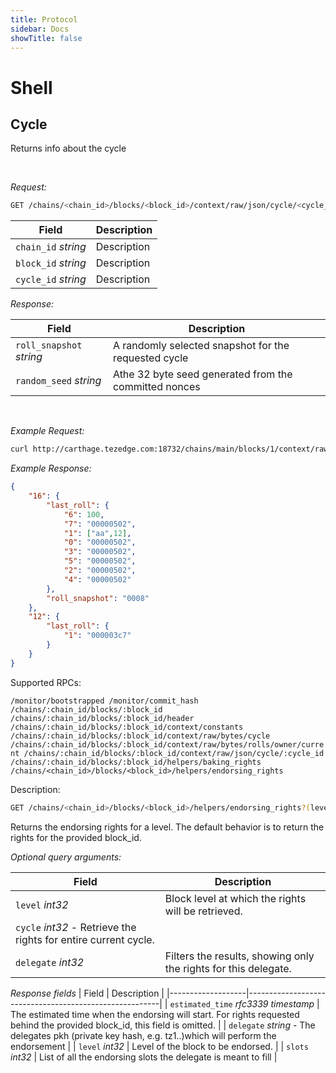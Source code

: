 ```yaml
---
title: Protocol
sidebar: Docs
showTitle: false
---
```


# Shell


## Cycle

Returns info about the cycle

&nbsp;

*Request:*

```bash
GET /chains/<chain_id>/blocks/<block_id>/context/raw/json/cycle/<cycle_id> 
```  

| Field             |                  Description                           |
|-------------------|--------------------------------------------------------|
| `chain_id` *string* | Description |
| `block_id` *string* | Description |  
| `cycle_id` *string* | Description |  


*Response:*

| Field             |                  Description                           |
|-------------------|--------------------------------------------------------|
| `roll_snapshot` *string* |  A randomly selected snapshot for the requested cycle  |
| `random_seed` *string* |  Athe 32 byte seed generated from the committed nonces |  

&nbsp;
&nbsp;

*Example Request:*


```bash
curl http://carthage.tezedge.com:18732/chains/main/blocks/1/context/raw/bytes/cycle
```

*Example Response:*


```JSON
{
    "16": {
        "last_roll": {
            "6": 100,
            "7": "00000502",
            "1": ["aa",12],
            "0": "00000502",
            "3": "00000502",
            "5": "00000502",
            "2": "00000502",
            "4": "00000502"
        },
        "roll_snapshot": "0008"
    },
    "12": {
        "last_roll": {
            "1": "000003c7"
        }
    }
}
```

Supported RPCs:

`/monitor/bootstrapped
/monitor/commit_hash
/chains/:chain_id/blocks/:block_id
/chains/:chain_id/blocks/:block_id/header
/chains/:chain_id/blocks/:block_id/context/constants
/chains/:chain_id/blocks/:block_id/context/raw/bytes/cycle
/chains/:chain_id/blocks/:block_id/context/raw/bytes/rolls/owner/current
/chains/:chain_id/blocks/:block_id/context/raw/json/cycle/:cycle_id
/chains/:chain_id/blocks/:block_id/helpers/baking_rights
/chains/<chain_id>/blocks/<block_id>/helpers/endorsing_rights`


Description:

```bash
GET /chains/<chain_id>/blocks/<block_id>/helpers/endorsing_rights?(level=<block_level>)*&(cycle=<block_cycle>)*&(delegate=<pkh>)
```  

Returns the endorsing rights for a level. The default behavior is to return the rights for the provided block_id.
 
*Optional query arguments:*

| Field             |                  Description                           |
|-------------------|--------------------------------------------------------|
| `level` *int32* | Block level at which the rights will be retrieved. |
| `cycle` *int32* - Retrieve the rights for entire current cycle. |  
| `delegate` *int32* | Filters the results, showing only the rights for this delegate. |  

*Response fields*
| Field             |                  Description                           |
|-------------------|--------------------------------------------------------|
| `estimated_time` *rfc3339 timestamp* | The estimated time when the endorsing will start. For rights requested behind the provided block_id, this field is omitted. |
| `delegate` *string* - The delegates pkh (private key hash, e.g. tz1..)which will perform the endorsement |
| `level` *int32* | Level of the block to be endorsed. |
| `slots` *int32* | List of all the endorsing slots the delegate is meant to fill | 




